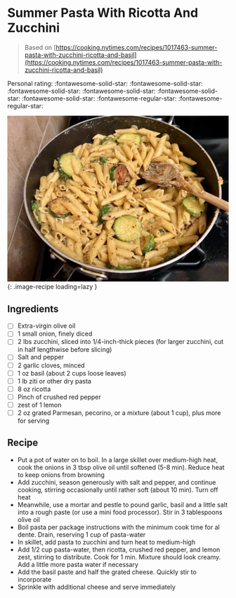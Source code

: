 <!-- Needs Manual Review -->

# Summer Pasta With Ricotta And Zucchini

> Based on [https://cooking.nytimes.com/recipes/1017463-summer-pasta-with-zucchini-ricotta-and-basil](https://cooking.nytimes.com/recipes/1017463-summer-pasta-with-zucchini-ricotta-and-basil)

<!-- {cts} rating=3; (User can specify rating on scale of 1-5) -->

Personal rating: :fontawesome-solid-star: :fontawesome-solid-star: :fontawesome-solid-star: :fontawesome-solid-star: :fontawesome-solid-star: :fontawesome-solid-star: :fontawesome-regular-star: :fontawesome-regular-star:

<!-- {cte} -->

<!-- {cts} name_image=summer_pasta_with_ricotta_and_zucchini.jpeg; (User can specify image name) -->

![summer_pasta_with_ricotta_and_zucchini.jpeg](./summer_pasta_with_ricotta_and_zucchini.jpeg){: .image-recipe loading=lazy }

<!-- {cte} -->

## Ingredients

- [ ] Extra-virgin olive oil
- [ ] 1 small onion, finely diced
- [ ] 2 lbs zucchini, sliced into 1/4-inch-thick pieces (for larger zucchini, cut in half lengthwise before slicing)
- [ ] Salt and pepper
- [ ] 2 garlic cloves, minced
- [ ] 1 oz basil (about 2 cups loose leaves)
- [ ] 1 lb ziti or other dry pasta
- [ ] 8 oz ricotta
- [ ] Pinch of crushed red pepper
- [ ] zest of 1 lemon
- [ ] 2 oz grated Parmesan, pecorino, or a mixture (about 1 cup), plus more for serving

## Recipe

- Put a pot of water on to boil. In a large skillet over medium-high heat, cook the onions in 3 tbsp olive oil until softened (5-8 min). Reduce heat to keep onions from browning
- Add zucchini, season generously with salt and pepper, and continue cooking, stirring occasionally until rather soft (about 10 min). Turn off heat
- Meanwhile, use a mortar and pestle to pound garlic, basil and a little salt into a rough paste (or use a mini food processor). Stir in 3 tablespoons olive oil
- Boil pasta per package instructions with the minimum cook time for al dente. Drain, reserving 1 cup of pasta-water
- In skillet, add pasta to zucchini and turn heat to medium-high
- Add 1/2 cup pasta-water, then ricotta, crushed red pepper, and lemon zest, stirring to distribute. Cook for 1 min. Mixture should look creamy. Add a little more pasta water if necessary
- Add the basil paste and half the grated cheese. Quickly stir to incorporate
- Sprinkle with additional cheese and serve immediately
